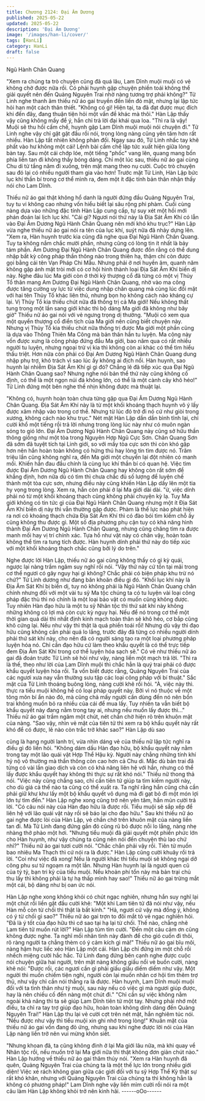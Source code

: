 ```yaml
---
title: Chương 2124: Đại Âm Dương
published: 2025-05-22
updated: 2025-05-22
description: 'Đại Âm Dương'
image: '/images/han-li/cover/'
tags: [HanLi]
category: HanLi
draft: false
---
```


Ngũ Hành Chân Quang

"Xem ra chúng ta trò chuyện cũng đã quá lâu, Lam Dĩnh muội
muội có vẻ không chờ được nữa rồi. Có phải huynh gặp chuyện
phiền toái không thể giải quyết nên đến Quảng Nguyên Trai nhờ
nàng tương trợ phải không?" Tử Linh nghe thanh âm thiếu nữ áo
gai truyền đến liền đỏ mặt, nhưng lại lập tức hỏi han một cách
thân thiết.
"Không có gì! Hiện tại, ta đã đạt được mục đích khi đến đây, đang
thuận tiện hỏi một vấn đề khác mà thôi." Hàn Lập thấy vậy cũng
không mấy để ý, hắn chỉ trả lời đại khái qua loa.
"Thì ra là vậy! Muội sẽ thu hồi cấm chế, huynh gặp Lam Dĩnh
muội muội nói chuyện đi." Tử Linh nghe vậy chỉ gật gật đầu rồi
nói, trong lòng nàng cũng yên tâm hơn rất nhiều.
Hàn Lập tất nhiên không phản đối.
Ngay sau đó, Tử Linh nhấc tay khẽ phất vào hư không một cái!
Lệnh bài cấm chế lập tức xuất hiện giữa lòng bàn tay.
Sau một cái chớp lóe, một tiếng "phốc" vang lên, quang mang bốn
phía liền tan đi không thấy bóng dáng.
Chỉ một lúc sau, thiếu nữ áo gai cùng Chu di từ tầng năm đi
xuống, trên mặt mang theo nụ cười.
Cuộc trò chuyện sau đó lại có nhiều người tham gia vào hơn!
Trước mặt Tử Linh, Hàn Lập bức lục khí thần bí trong cơ thể
mình ra, đem một ít đặc tính bản thân nhận thấy nói cho Lam
Dĩnh.

Thiếu nữ áo gai thật không hổ danh là người đứng đầu Quảng
Nguyên Trai, tuy tu vi không cao nhưng vốn hiểu biết lại sâu rộng
phi phàm. Cuối cùng nàng dựa vào những đặc tính Hàn Lập cung
cấp, tự suy xét một hồi mới phán đoán lai lịch lục khí.
"Cái gì? Ngươi nói thứ này là Địa Sát Âm Khí có lẫn vào Đại Âm
Dương Ngũ Hành Chân Quang nên mới khó khu trục?" Hàn Lập
vừa nghe thiếu nữ áo gai nói ra tên của lục khí, suýt nữa đã nhảy
dựng lên.
"Xem ra, Hàn huynh trước kia cũng đã nghe qua Đại Ngũ Hành
Chân Quang. Tuy ta không nắm chắc mười phần, nhưng cũng có
lòng tin ít nhất là bảy tám phần. Âm Dương Đại Ngũ Hành Chân
Quang được đồn rằng có thể dung nhập bất kỳ công pháp thần
thông nào trong thiên hạ, thậm chí còn được gọi bằng cái tên Vạn
Pháp Chi Mẫu. Nhưng phải ở nơi huyền âm, quanh năm không
gặp ánh mặt tròi mới có cơ hội hình thành loại Địa Sát Âm Khí
biến dị này. Nghe đâu lúc Ma giới còn ở thời kỳ thượng cổ đã từng
có một vị Thủy Tổ thân mang Am Dương Đại Ngũ Hành Chân
Quang, nhờ vào ma công được tăng cường uy lực từ việc dung
nhập chân quang mà cùng lúc đối mặt với hai tên Thủy Tổ khác
liên thủ, nhưng bọn họ không cách nào kháng cự lại. Vị Thủy Tổ
kia thiếu chút nữa đã thống trị cả Ma giới! Nếu không thất tung
trong một lần sang giới khác thì bộ dáng Ma giới đã không như
bây giờ" Thiếu nữ áo gai nói với vẻ ngưng trọng dị thường.
"Muội có xem qua một quyển thượng cổ điển tịch của Ma giới nên
cũng biết chuyện này. Nhưng vị Thủy Tổ kia thiếu chút nữa thống
trị được Ma giới một phần cũng là dựa vào Thông Thiên Ma Công
mà bản thân hắn tu luyện. Ma công này vốn được xưng là công
pháp đứng đầu Ma giới, bao năm qua có rất nhiều người tu luyện,
nhưng ngoại trừ vị kia thì không còn ai khác có thể tìm hiểu thấu
triệt. Hơn nữa còn phải có Đại Am Dương Ngũ Hành Chân Quang
dung nhập phụ trợ, khó trách vì sao lúc ấy không ai địch nổi. Hàn
huynh, sao huynh lại nhiễm Địa Sát Âm Khí gì gì đó? Chẳng lẽ đã
tiếp xúc qua Đại Ngũ Hành Chân Quang sao? Nhưng nghe nói
bản thể thứ này cũng không cố định, có thể là một ngọn núi đá
không lớn, có thể là một cành cây khô héo!" Tử Linh đứng một
bên nghe thế nhịn không được mà thuật lại.

"Không có, huynh hoàn toàn chưa từng gặp qua Đại Âm Dương
Ngũ Hành Chân Quang. Địa Sát Âm Khí này là từ một khối
khoáng thạch huynh vô ý lấy được xâm nhập vào trong cơ thể.
Nhưng từ lúc đó trở đi nó cứ như giòi trong xương, không cách
nào khu trục." Nét mặt
Hàn Lập dần dần bình tĩnh lại, chỉ cười khổ một tiếng rồi trả lời
nhưng trong lòng lúc này như có muôn ngàn sóng to gió lớn.
Đại Âm Dương Ngũ Hành Chân Quang này cũng sở hữu thần
thông giống như một tòa trong Nguyên Hợp Ngũ Cực Sơn.
Chân Quang Sơn đã sớm đã tuyệt tích tại Linh giới, so với mấy
tòa cực sơn thì còn khó gặp hơn nên hắn hoàn toàn không có
hứng thú hay lòng tin tìm được nó.
Trăm triệu lần cũng không nghĩ ra, đến Ma giới một chuyến lại đột
nhiên có manh mối. Khiến hắn đau đầu chính là cùng lục khí thần
bí có quan hệ.
Việc tìm được Đại Âm Dương Ngũ Hành Chân Quang hay không
còn rất sớm để khẳng định, hơn nữa dù có tìm thì chưa chắc đủ
số lượng để luyện chế thành một tòa cực sơn, nhưng điều này
cũng khiến Hàn Lập dấy lên một tia hy vọng trong lòng.
Xem ra, hắn còn phải ở lại Ma giới dài dài.
"ừ, việc dính phải nó từ một khối khoáng thạch cũng không phải
chuyện kỳ lạ. Tuy Ma giới không có tin tức gì của Đại Ngũ Hành
Chân Quang nhưng một ít Địa Sát Âm Khí biến dị này thì vẫn
thường gặp được. Phàm là thế lực nào phát hiện ra nơi có khoáng
thạch chứa Địa Sát Âm Khí thì có đào bói tìm kiếm chỗ ấy cũng
không thu được gì. Một số địa phương phụ cận tuy có khả năng
hình thành Đại Âm Dương Ngũ Hành Chân Quang, nhưng cũng
chăng tìm ra được manh mối hay vị trí chính xác. Tựa hồ như vật
này có chân vậy, hoàn toàn không thể tìm ra tung tích được. Hàn
huynh dính phải thứ này do tiếp xúc với một khối khoáng thạch
chắc cũng bởi lý do trên."

Nghe được lời Hàn Lập, thiếu nữ áo gai cũng không thấy có gì kỳ
quái, ngược lại nàng trầm ngâm suy nghĩ rồi nói.
"Vậy thứ này cứ tồn tại mãi trong cơ thể ngươi có gây nguy hại gì
không? Chắc phải có biện pháp khu trừ nó chứ?" Tử Linh dương
như đang băn khoăn điều gì đó.
"Khối lục khí này là Địa Âm Sát Khí bị biến dị, tuy nó không phải là
Ngũ Hành Chân Quang chân chính nhưng đối với một vài tu sỹ
Ma tộc chúng ta có tu luyện vài loại công pháp đặc thù thì nó
chính là một loại bảo vật có muốn cũng không được. Tuy nhiên
Hàn đạo hữu là một tu sỹ Nhân tộc thì thứ sát khí này không
những không có lợi mà
còn cực kỳ nguy hại. Nếu để nó trong cơ thể một thời gian quá dài
thì nhất định kinh mạch toàn thân sẽ khô héo, cơ bắp cũng khô
cứng lại. Nếu như vậy thì thật là quá phiền toái rồi! Nhưng dù vậy
thì đạo hữu cũng không cần phải quá lo lắng, trước đây đã từng
có nhiều người dính phải thứ sát khí này, cho nên đã có người
sáng tạo ra một loại phương pháp luyện hóa nó. Chỉ cần đạo hữu
cứ làm theo khẩu quyết là có thể trực tiếp đem Địa Âm Sát Khí
trong cơ thể luyện hóa sạch sẽ." Có vẻ như thiếu nữ áo gai đã
đoán trước Tử Linh sẽ hỏi như vậy, nàng liền một mạch trả lời.
"Thì ra là thế, theo như lời của Lam Dĩnh muội thì chắc hẳn là quý
trai phải có được khẩu quyết luyện hóa rồi. Ta vốn biết được rằng,
Quảng Nguyên Trai của các ngươi xưa nay vẫn thường sưu tập
các loại công pháp với bí thuật." Sắc mặt của Tử Linh thoáng
buông lỏng, nàng cười khẽ rồi hỏi.
"À, việc này thì. thực ra tiểu muội không hề có loại pháp quyết
này. Bởi vì nó thuộc về một tông môn bí ẩn nào đó, mà cũng chả
mấy người cần dùng đến nó nên bổn trai không muốn bỏ ra nhiều
của cái để mua lấy. Tuy nhiên ta vẫn biết bộ khẩu quyết này đang
nằm trong tay ai, nhưng nếu muốn lấy được thì..." Thiếu nữ áo gai
trầm ngâm một chút, nét chần chờ hiện rõ trên khuôn mặt của
nàng.
"Sao vậy, nhìn vẻ mặt của tiên tử thì xem ra bộ khẩu quyết này rất
khó để có được, lẽ nào còn trắc trở khác sao?" Hàn Lập dù sao

cũng là hạng người lanh trí, vừa nhìn dáng vẻ của thiếu nữ lập
tức nghĩ ra điều gì đó liền hỏi.
"Không dám dấu Hàn đạo hữu, bộ khẩu quyết này nằm trong tay
một lão quái vật Hợp Thể Hậu kỳ. Người này chẳng những tính
khí hỷ nộ vô thường mà thần thông còn cao hơn cả Chu di. Mặc
dù bản trai đã từng có vài lần giao dịch và còn có khả năng liên hệ
với hắn, nhưng có thể lấy được khẩu quyết hay không thì thực sự
rất khó nói." Thiếu nữ thong thả nói.
"Việc này cũng chẳng sao, chỉ cần tiên tử giúp ta tìm kiếm người
này, cho dù giá cả thế nào ta cũng có thể xuất ra. Ta nghĩ rằng
hắn cũng chả cần phải giữ khư khư lấy một bộ khẩu quyết vô
dụng mà đi gạt bỏ đi một món lợi lớn tự tìm đến." Hàn Lập nghe
xong cũng trở nên yên tâm, hắn mủn cười trả lời.
"Có câu nói này của Hàn đạo hữu là được rồi. Tiểu muội sẽ sắp
xếp để liên hệ với lão quái vật này rồi sẽ báo lại cho đạo hữu."
Sau khi thiếu nữ áo gai nghe được lòi của Hàn Lập, vẻ chần chờ
trên khuôn
mặt của nàng liền tan đi.
Mà Tử Linh đang đứng gần đó cũng rũ bỏ được nỗi lo lắng, nàng
nhẹ nhàng thở phào một hơi.
"Nhưng tiểu muội đã giải quyết một phiền phức lớn cho Hàn
huynh, như vậy chúng ta cũng nên nói đến chuyện thù lao chứ
nhỉ?" Thiếu nữ áo gai tươi cười nói.
"Chắc chắn phải vậy rồi. Tiên tử muốn bao nhiêu Ma Thạch thì cứ
nói ra là được." Hàn Lập cũng cười khuây rồi trả lời.
"Coi như việc đã xong! Nếu là người khác thì tiểu muội sẽ không
ngại dở công phu sư tử ngoạm ra một lần. Nhưng Hàn huynh lại
là ngươi quen cũ của tỷ tỷ, bạn tri kỷ của tiểu muội. Nếu khoản phí
tổn này mà bản trại chủ thu lấy thì không phải là tự hạ thấp mình
hay sao!" Thiếu nữ áo gai trừng mắt một cái, bộ dáng như bị oan
ức nói.

Hàn Lập nghe xong không khỏi có chút ngạc nghiên, nhưng hắn
suy nghĩ lại một chút rồi liền gật đầu cười khẽ:
"Một khi Lam tiên tử đã nói như vậy, nếu Hàn mỗ còn từ chối thì
thật là bất kính."
"Hả, ngươi cứ vậy mà đồng ý, không có ý từ chối gì sao?" Thiếu
nữ áo gai trợn to đôi mắt tỏ vẻ ngạc nghiên hỏi.
"Đã là ý tốt của đạo hữu thì cớ sao tại hạ lại từ chối. Thế nào,
chẳng nhẽ Lam tiên tử muốn rút lời?" Hàn Lập tủm tỉm cười.
"Đến một câu cảm ơn cũng không được nghe. Ta nghĩ mối nhân
tình này đành để cho gió cuốn đi thôi, rõ ràng người ta chẳng
thèm có ý cảm kích gì mà!" Thiếu nữ áo gai bĩu môi, nàng hậm
hực liếc xéo Hàn Lập một cái.
Hàn Lập chỉ đứng im một chỗ rồi nhếch miệng cười hắc hắc.
Tử Linh đang đứng bên cạnh nghe được cuộc nói chuyện giữa
hai người, trên mặt nàng không giấu nổi vẻ buồn cười, nàng khẽ
nói:
"Được rồi, các ngươi cần gì phải giấu giấu diếm diếm như vậy.
Một người thì muốn chiếm tiện nghi, người còn lại muốn nhân cơ
hội tìm thêm trợ thủ, như vậy chỉ cần nói thẳng ra là được. Hàn
huynh, Lam Dĩnh muội muội đối với ta tình thân như tỷ muội, sau
này nếu có việc gì mà ngươi giúp được, hay là nên chiếu cố đến
nàng một chút đi."
"Chỉ cần sự việc không nằm ngoài khả năng thì ta sẽ giúp Lam
Dĩnh tiên tử một tay. Nhưng phải nhớ một điều, ta chỉ ra tay trợ
giúp đạo hữu, hoàn toàn không dính dáng đến Quảng Nguyên
Trai!" Hàn Lập thu lại vẻ cười cợt trên nét mặt, hắn nghiêm túc
nói.
"Nếu được như vậy thì tiểu muội xin ghi nhớ trong lòng!" Khuân
mặt của thiếu nữ áo gai vốn đang đỏ ứng, nhưng sau khi nghe
được lời nói của Hàn Lập nàng liền trở nên vui mừng khôn siết.

"Nhưng khoan đã, ta cũng không đinh ở lại Ma giới lâu nữa, mà
khi quay về Nhân tộc rồi, nếu muốn trở lại Ma giới nữa thì thật
không đơn giản chút nào." Hàn Lập hướng về thiếu nữ áo gai
thâm thúy nói.
"Xem ra Hàn huynh đã quên, Quảng Nguyên Trai của chúng ta là
một thế lực lớn trong nhiều giới diện! Việc xé rách không gian
giữa các giới đối với tu sỹ Hợp Thể Kỳ thật sự rất khó khăn,
nhưng với Quảng Nguyên Trai của chúng ta thì không hẳn là
không có phương pháp!" Lam Dĩnh nghe vậy liền mỉm cười rồi nói
ra một câu làm Hàn Lập không khỏi trở nên kinh hãi.
------oOo------
